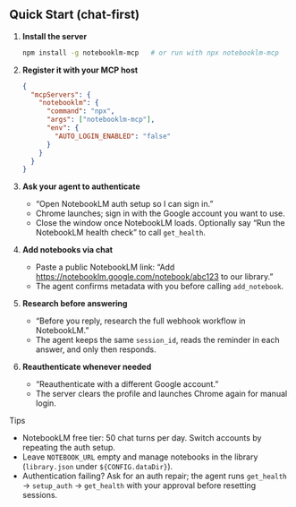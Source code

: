 ## Quick Start (chat-first)

1. **Install the server**
   ```bash
   npm install -g notebooklm-mcp   # or run with npx notebooklm-mcp
   ```

2. **Register it with your MCP host**
   ```json
   {
     "mcpServers": {
       "notebooklm": {
         "command": "npx",
         "args": ["notebooklm-mcp"],
         "env": {
           "AUTO_LOGIN_ENABLED": "false"
         }
       }
     }
   }
   ```

3. **Ask your agent to authenticate**
   - “Open NotebookLM auth setup so I can sign in.”
   - Chrome launches; sign in with the Google account you want to use.
   - Close the window once NotebookLM loads. Optionally say “Run the NotebookLM health check” to call `get_health`.

4. **Add notebooks via chat**
   - Paste a public NotebookLM link: “Add https://notebooklm.google.com/notebook/abc123 to our library.”
   - The agent confirms metadata with you before calling `add_notebook`.

5. **Research before answering**
   - “Before you reply, research the full webhook workflow in NotebookLM.”
   - The agent keeps the same `session_id`, reads the reminder in each answer, and only then responds.

6. **Reauthenticate whenever needed**
   - “Reauthenticate with a different Google account.”
   - The server clears the profile and launches Chrome again for manual login.

Tips
- NotebookLM free tier: 50 chat turns per day. Switch accounts by repeating the auth setup.
- Leave `NOTEBOOK_URL` empty and manage notebooks in the library (`library.json` under `${CONFIG.dataDir}`).
- Authentication failing? Ask for an auth repair; the agent runs `get_health` → `setup_auth` → `get_health` with your approval before resetting sessions.
